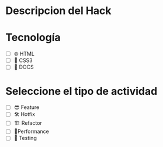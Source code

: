 # Descripcion del Hack


# Tecnología
- [ ] 🌐 HTML 
- [ ] 🌈 CSS3
- [ ] 🎫 DOCS

# Seleccione el tipo de actividad
- [ ] 😎 Feature
- [ ] 🛠️ Hotfix
- [ ] 🏗️ Refactor
- [ ] 🎉Performance
- [ ] 📝 Testing
